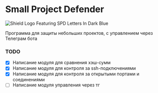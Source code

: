 # Small Project Defender

![Shield Logo Featuring SPD Letters In Dark Blue](https://github.com/user-attachments/assets/44c7da2a-4711-4846-861b-c4399b7491d6)

Программа для защиты небольших проектов, с управлением через Телеграм бота

### TODO
- [x] Написание модуля для сравнения хэш-сумм
- [x] Написание модуля для контроля за ssh-подключениями
- [x] Написание модуля для контроля за открытыми портами и соединениями
- [ ] Написание модуля управления через тг
